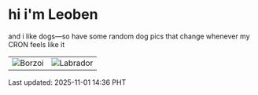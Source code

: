 # hi i'm Leoben

and i like dogs—so have some random dog pics that change whenever my CRON feels like it

|  |  |
|--------|----------|
| ![Borzoi](https://random-dog-vercel.vercel.app/api/random-borzoi?v=1761978971) | ![Labrador](https://random-dog-vercel.vercel.app/api/random-labrador?v=1761978971) |

Last updated: 2025-11-01 14:36 PHT
